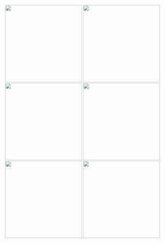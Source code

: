 

<img src="https://user-images.githubusercontent.com/113274690/232784634-2ba6388c-2292-42ac-9ab4-b1fe915c0369.jpeg" width="250px">

<img src="https://user-images.githubusercontent.com/113274690/232785036-007c90a8-cb97-4673-841b-88ecfd6d12e5.jpeg" width="250px">
<img src="https://user-images.githubusercontent.com/113274690/232785201-b5b90dc3-4bfc-434e-9cda-7a8f27e1220d.jpeg" width="250px">
<img src="https://user-images.githubusercontent.com/113274690/232785404-6f7991a7-1133-4a76-b036-143362655824.jpeg" width="250px">
<img src="https://user-images.githubusercontent.com/113274690/232785551-dcb9ac47-9b84-436f-b768-df497d8e217b.jpeg" width="250px">

<img src="https://user-images.githubusercontent.com/113274690/232785718-2f4dfe33-b424-4d7e-b09c-374310c6ee0d.jpeg" width="250px">




